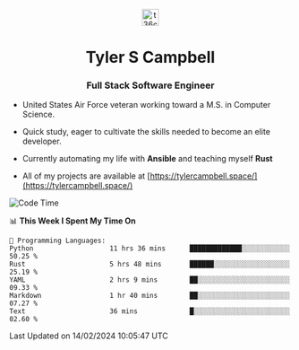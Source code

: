 <p align="center">
<a href="https://www.linkedin.com/in/t36campbell" target="blank"><img align="center" src="https://ik.imagekit.io/t36campbell/Portfolio/linkedin.png.original_m8bbGgPh6.png" alt="t36campbell" height="30" width="30" /></a>
</p>
<h1 align="center">Tyler S Campbell</h1>
<h3 align="center">Full Stack Software Engineer</h3>

* United States Air Force veteran working toward a M.S. in Computer Science.

* Quick study, eager to cultivate the skills needed to become an elite developer.

* Currently automating my life with **Ansible** and teaching myself **Rust**

* All of my projects are available at [https://tylercampbell.space/](https://tylercampbell.space/)

<!--START_SECTION:waka-->
![Code Time](http://img.shields.io/badge/Code%20Time-3%2C194%20hrs%2041%20mins-blue)

📊 **This Week I Spent My Time On** 

```text
💬 Programming Languages: 
Python                   11 hrs 36 mins      █████████████░░░░░░░░░░░░   50.25 % 
Rust                     5 hrs 48 mins       ██████░░░░░░░░░░░░░░░░░░░   25.19 % 
YAML                     2 hrs 9 mins        ██░░░░░░░░░░░░░░░░░░░░░░░   09.33 % 
Markdown                 1 hr 40 mins        ██░░░░░░░░░░░░░░░░░░░░░░░   07.27 % 
Text                     36 mins             █░░░░░░░░░░░░░░░░░░░░░░░░   02.60 % 
```


 Last Updated on 14/02/2024 10:05:47 UTC
<!--END_SECTION:waka-->
